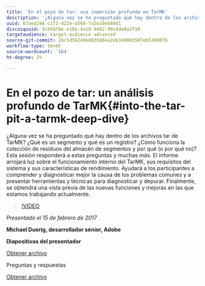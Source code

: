 ```yaml
---
title: 'En el pozo de tar: una inmersión profunda en TarMK'
description: '¿Alguna vez se ha preguntado qué hay dentro de los archivos tar de TarMK? ¿Qué es un segmento y qué es un registro? ¿Cómo funciona la colección de residuos del almacén de segmentos y por qué (o por qué no)? Esta sesión responde a estas preguntas y muchas más. '
uuid: 67aed294-c1f2-422e-a568-7a2e19eb60d1
discoiquuid: 3c650f0e-e16b-4a18-9462-90cdde8a2f10
targetaudience: target-audience advanced
source-git-commit: 2bc5d56249e8835884a2eb348083507eb5308076
workflow-type: tm+mt
source-wordcount: '164'
ht-degree: 2%

---
```



# En el pozo de tar: un análisis profundo de TarMK{#into-the-tar-pit-a-tarmk-deep-dive}

¿Alguna vez se ha preguntado qué hay dentro de los archivos tar de TarMK? ¿Qué es un segmento y qué es un registro? ¿Cómo funciona la colección de residuos del almacén de segmentos y por qué (o por qué no)? Esta sesión responderá a estas preguntas y muchas más. El informe arrojará luz sobre el funcionamiento interno del TarMK, sus requisitos del sistema y sus características de rendimiento. Ayudará a los participantes a comprender y diagnosticar mejor la causa de los problemas comunes y a presentar herramientas y técnicas para diagnosticar y depurar. Finalmente, se obtendrá una vista previa de las nuevas funciones y mejoras en las que estamos trabajando actualmente.

>[!VIDEO](https://video.tv.adobe.com/v/19138/?quality=9)

*Presentado el 15 de febrero de 2017*

**Michael Duerig, desarrollador sénior, Adobe**

**Diapositivas del presentador**

[Obtener archivo](assets/aem-gems-tarmk-deep-dive.pptx)

Preguntas y respuestas

[Obtener archivo](assets/aem-gems-qandas-tarmk-deep-dive.pdf)
<!--
[Get back to the Overview](https://helpx.adobe.com/experience-manager/kt/eseminars/gems/aem-index.html)
-->
